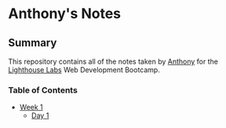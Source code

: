 # Anthony's Notes
## Summary 

This repository contains all of the notes taken by [Anthony](https://github.com/anthonyshadow) for the [Lighthouse Labs](https://www.lighthouselabs.ca/) Web Development Bootcamp.

### Table of Contents
* [Week 1](/week_1)  
  * [Day 1](/week_1/day_1)
